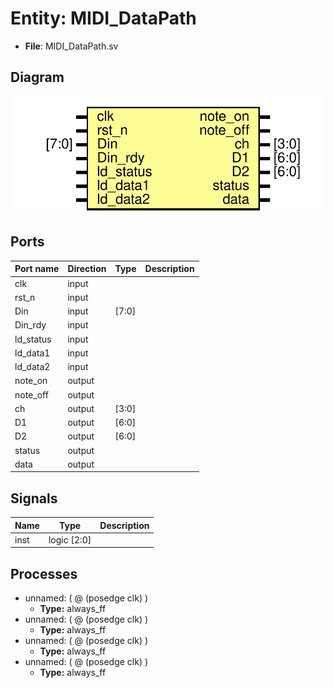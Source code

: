 # Entity: MIDI_DataPath

- **File**: MIDI_DataPath.sv
## Diagram

![Diagram](MIDI_DataPath.svg "Diagram")
## Ports

| Port name | Direction | Type  | Description |
| --------- | --------- | ----- | ----------- |
| clk       | input     |       |             |
| rst_n     | input     |       |             |
| Din       | input     | [7:0] |             |
| Din_rdy   | input     |       |             |
| ld_status | input     |       |             |
| ld_data1  | input     |       |             |
| ld_data2  | input     |       |             |
| note_on   | output    |       |             |
| note_off  | output    |       |             |
| ch        | output    | [3:0] |             |
| D1        | output    | [6:0] |             |
| D2        | output    | [6:0] |             |
| status    | output    |       |             |
| data      | output    |       |             |
## Signals

| Name | Type        | Description |
| ---- | ----------- | ----------- |
| inst | logic [2:0] |             |
## Processes
- unnamed: ( @ (posedge clk) )
  - **Type:** always_ff
- unnamed: ( @ (posedge clk) )
  - **Type:** always_ff
- unnamed: ( @ (posedge clk) )
  - **Type:** always_ff
- unnamed: ( @ (posedge clk) )
  - **Type:** always_ff
